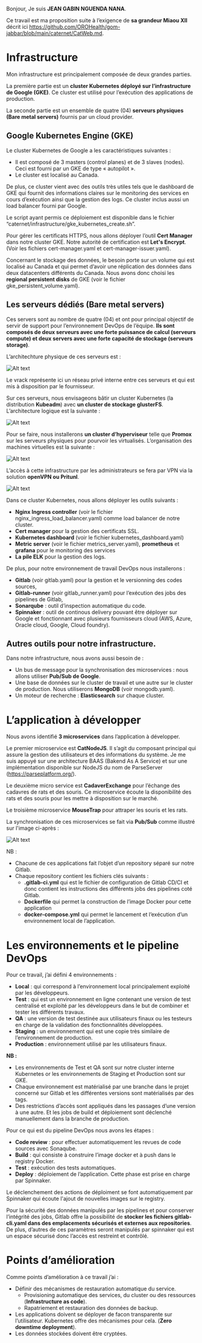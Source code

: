 
Bonjour, Je suis **JEAN GABIN NGUENDA NANA**. 

Ce travail est ma proposition suite à l’exigence de **sa grandeur Miaou XII** décrit ici https://github.com/OROHealth/gom-jabbar/blob/main/caternet/CatWeb.md.

# Infrastructure

Mon infrastructure est principalement composée de deux grandes parties.

La première partie est un **cluster Kubernetes déployé sur l’infrastructure de Google (GKE)**. Ce cluster est utilisé pour l’exécution des applications de production.

La seconde partie est un ensemble de quatre (04) **serveurs physiques (Bare metal servers)** fournis par un cloud provider. 

## Google Kubernetes Engine (GKE)

Le cluster Kubernetes de Google a les caractéristiques suivantes :

- Il est composé de 3 masters (control planes) et de 3 slaves (nodes). Ceci est fourni par un GKE de type « autopilot ».
- Le cluster est localisé au Canada.

De plus, ce cluster vient avec des outils très utiles tels que le dashboard de GKE qui fournit des informations claires sur le monitoring des services en cours d’exécution ainsi que la gestion des logs. Ce cluster inclus aussi un load balancer fourni par Google.

Le script ayant permis ce déploiement est disponible dans le fichier “caternet/infrastructure/gke_kubernetes_create.sh”.

Pour gérer les certificats HTTPS, nous allons déployer l’outil **Cert Manager** dans notre cluster GKE. Notre autorité de certification est  **Let's Encrypt**.  (Voir les fichiers cert-manager.yaml et cert-manager-issuer.yaml).

Concernant le stockage des données, le besoin porte sur un volume qui est localisé au Canada et qui permet d’avoir une réplication des données dans deux datacenters différents du Canada. Nous avons donc choisi les **regional persistent disks** de GKE (voir le fichier gke_persistent_volume.yaml).

## Les serveurs dédiés (Bare metal servers)

Ces servers sont au nombre de quatre (04) et ont pour principal objectif de servir de support pour l’environnement DevOps de l’équipe. **Ils sont composés de deux serveurs avec une forte puissance de calcul (serveurs compute) et deux servers avec une forte capacité de stockage (serveurs storage)**.

L’architechture physique de ces serveurs est :

![Alt text](images/img1.png?raw=true "Architechture physique des serveurs dédiés.")

Le vrack représente ici un réseau privé interne entre ces serveurs et qui est mis à disposition par le fournisseur.

Sur ces serveurs, nous envisageons bâtir un cluster Kubernetes (la distribution **Kubeadm**) avec **un cluster de stockage glusterFS**. L’architecture logique est la suivante :

![Alt text](images/img2.png?raw=true "Cluster Kubernetes interne.")

Pour se faire, nous installerons **un cluster d’hyperviseur** telle que **Promox** sur les serveurs physiques pour pourvoir les virtualisés. L’organisation des machines virtuelles est la suivante :

![Alt text](images/img3.png?raw=true "Organisation des machines virtuelles")

L’accès à cette infrastructure par les administrateurs se fera par VPN via la solution **openVPN ou Pritunl**.

![Alt text](images/img4.png?raw=true "Accès par VPN")

Dans ce cluster Kubernetes, nous allons déployer les outils suivants :

- **Nginx Ingress controller** (voir le fichier nginx_ingress_load_balancer.yaml) comme load balancer de notre cluster.
- **Cert manager** pour la gestion des certificats SSL.
- **Kubernetes dashboard** (voir le fichier kubernetes_dashboard.yaml) 
- **Metric server** (voir le fichier metrics_server.yaml), **prometheus** et **grafana** pour le monitoring des services
- **La pile ELK** pour la gestion des logs.

De plus, pour notre environnement de travail DevOps nous installerons :

- **Gitlab** (voir gitlab.yaml) pour la gestion et le versionning des codes sources,
- **Gitlab-runner** (voir gitlab_runner.yaml) pour l’exécution des jobs des pipelines de Gitlab, 
- **Sonarqube** : outil d’inspection automatique du code.
- **Spinnaker** : outil de continous delivery pouvant être déployer sur Google et fonctionnant avec plusieurs fournisseurs cloud (AWS, Azure, Oracle cloud, Google, Cloud foundry).

## Autres outils pour notre infrastructure.

Dans notre infrastructure, nous avons aussi besoin de :
- Un bus de message pour la synchronisation des microservices : nous allons utiliser **Pub/Sub de Google**.
- Une base de données sur le cluster de travail et une autre sur le cluster de production. Nous utiliserons **MongoDB** (voir mongodb.yaml).
- Un moteur de recherche : **Elasticsearch** sur chaque cluster.

# L’application à développer

Nous avons identifié **3 microservices** dans l’application à développer.

Le premier microservice est **CatNodeJS**. Il s’agit du composant principal qui assure la gestion des utilisateurs et des informations du système. Je me suis appuyé sur une architecture BAAS (Bakend As A Service) et sur une implémentation disponible sur NodeJS du nom de ParseServer (https://parseplatform.org/).

Le deuxième micro service est **CadaverExchange** pour l’échange des cadavres de rats et des souris. Ce microservice écoute la disponibilité des rats et des souris pour les mettre à disposition sur le marché.

Le troisième microservice **MouseTrap** pour attraper les souris et les rats. 

La synchronisation de ces microservices se fait via **Pub/Sub** comme illustré sur l'image ci-après :

![Alt text](images/img5.png?raw=true "Communication entres microservices")

NB :
- Chacune de ces applications fait l’objet d’un repository séparé sur notre Gitlab.
- Chaque repository contient les fichiers clés suivants :
    - **.gitlab-ci.yml**  qui est le fichier de configuration de Gitlab CD/CI et donc contient les instructions des différents jobs des pipelines coté Gitlab.
    - **Dockerfile** qui permet la construction de l’image Docker pour cette application
    - **docker-compose.yml** qui permet le lancement et l’exécution d’un environnement local de l’application.

# Les environnements et le pipeline DevOps

Pour ce travail, j’ai défini 4 environnements :

- **Local** : qui correspond à l’environnement local principalement exploité par les développeurs.
- **Test** : qui est un environnement en ligne contenant une version de test centralisé et exploité par les développeurs dans le but de combiner et tester les différents travaux.
- **QA** :  une version de test destinée aux utilisateurs finaux ou les testeurs en charge de la validation des fonctionnalités développées.
- **Staging** : un environnement qui est une copie très similaire de l’environnement de production.
- **Production** : environnement utilisé par les utilisateurs finaux.

**NB :** 
- Les environnements de Test et QA sont sur notre cluster interne Kubernetes or les environnements de Staging et Production sont sur GKE.
- Chaque environnement est matérialisé par une branche dans le projet concerné sur Gitlab et les différentes versions sont matérialisés par des tags.
- Des restrictions d’accès sont appliqués dans les passages d’une version à une autre. Et les jobs de build et déploiement sont déclenché manuellement dans la branche de production.

Pour ce qui est du pipeline DevOps nous avons les étapes :
- **Code review** : pour effectuer automatiquement les revues de code sources avec Sonaqube.
- **Build** : qui consiste à construire l’image docker et à push dans le registry Docker.
- **Test** : exécution des tests automatiques.
- **Deploy** : déploiement de l’application. Cette phase est prise en charge par Spinnaker.

Le déclenchement des actions de déploiment se font automatiquement par Spinnaker qui écoute l'ajout de nouvelles images sur le registry.

Pour la sécurité des données manipulés par les pipelines et pour conserver l’intégrité des jobs, Gitlab offre la possibilité de **stocker les fichiers gitlab-cli.yaml dans des emplacements sécurisés et externes aux repositories**. De plus, d’autres de ces paramètres seront manipulés par spinnaker qui est un espace sécurisé donc l’accès est restreint et contrôlé.


# Points d’amélioration

Comme points d’amélioration à ce travail j’ai :

- Définir des mécanismes de restauration automatique du service.
    - Provisioning automatique des services, du cluster ou des ressources (**Infrastructure as code**).
    - Rapatriement et restauration des données de backup.
- Les applications doivent se déployer de facon transparente sur l’utilisateur. Kubernetes offre des mécanismes pour cela. (**Zero downtime deployment**). 
- Les données stockées doivent être cryptées.
